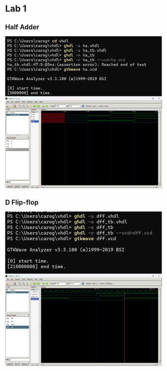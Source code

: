 # Lab 1
## Half Adder
![Half Adder WPS](images/Screenshot2024-05-04233701.png)
![Half Adder](images/Screenshot(51).png)
## D Flip-flop
![D Flip-flop WPS](images/Screenshot(53).png)
![D Flip-flop](images/Screenshot(52).png)
